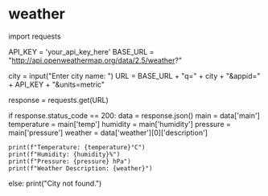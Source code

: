 # weather
import requests

API_KEY = 'your_api_key_here'
BASE_URL = "http://api.openweathermap.org/data/2.5/weather?"

city = input("Enter city name: ")
URL = BASE_URL + "q=" + city + "&appid=" + API_KEY + "&units=metric"

response = requests.get(URL)

if response.status_code == 200:
    data = response.json()
    main = data['main']
    temperature = main['temp']
    humidity = main['humidity']
    pressure = main['pressure']
    weather = data['weather'][0]['description']

    print(f"Temperature: {temperature}°C")
    print(f"Humidity: {humidity}%")
    print(f"Pressure: {pressure} hPa")
    print(f"Weather Description: {weather}")
else:
    print("City not found.")
